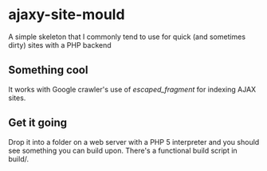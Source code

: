ajaxy-site-mould
================
A simple skeleton that I commonly tend to use for quick (and sometimes dirty) sites with a PHP backend

Something cool
--------------
It works with Google crawler's use of _escaped_fragment_ for indexing AJAX sites.

Get it going
------------
Drop it into a folder on a web server with a PHP 5 interpreter and you should see 
something you can build upon. There's a functional build script in build/.
